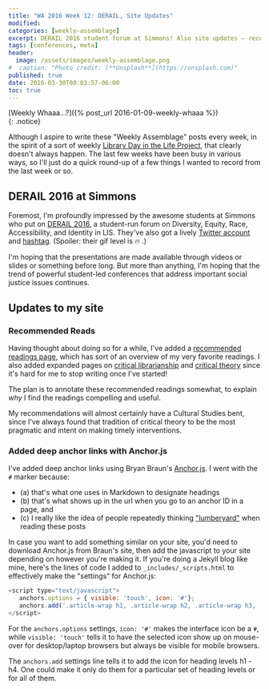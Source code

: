 ```yaml
---
title: "WA 2016 Week 12: DERAIL, Site Updates"
modified:
categories: [weekly-assemblage]
excerpt: DERAIL 2016 student forum at Simmons! Also site updates — recommended readings pages and deep links with Anchor.js.
tags: [conferences, meta]
header:
  image: /assets/images/weekly-assemblage.png
#  caption: "Photo credit: [**Unsplash**](https://unsplash.com)"
published: true
date: 2016-03-30T00:03:57-06:00
toc: true
---
```

  
[Weekly Whaaa…?]({% post_url 2016-01-09-weekly-whaaa %})  
{: .notice}  

Although I aspire to write these "Weekly Assemblage" posts every week, in the spirit of a sort of weekly [Library Day in the Life Project](http://librarydayinthelife.pbworks.com/w/page/16941198/FrontPage), that clearly doesn't always happen. The last few weeks have been busy in various ways, so I'll just do a quick round-up of a few things I wanted to record from the last week or so.  

## DERAIL 2016 at Simmons  

Foremost, I'm profoundly impressed by the awesome students at Simmons who put on [DERAIL 2016](https://lisedforum.wordpress.com), a student-run forum on Diversity, Equity, Race, Accessibility, and Identity in LIS. They've also got a lively [Twitter account](https://twitter.com/derailforum) and [hashtag](https://twitter.com/hashtag/derail2016). (Spoiler: their gif level is :fire: .)  

I'm hoping that the presentations are made available through videos or slides or something before long. But more than anything, I'm hoping that the trend of powerful student-led conferences that address important social justice issues continues.     

## Updates to my site  

### Recommended Reads  

Having thought about doing so for a while, I've added a [recommended readings page]({{site.url}}/recommended-reading), which has sort of an overview of my very favorite readings. I also added expanded pages on [critical librarianship]({{site.url}}/recommended-readings-critical-librarianship) and [critical theory]({{site.url}}/recommended-readings-critical-theory) since it's hard for me to stop writing once I've started!   

The plan is to annotate these recommended readings somewhat, to explain _why_ I find the readings compelling and useful.  

My recommendations will almost certainly have a Cultural Studies bent, since I've always found that tradition of critical theory to be the most pragmatic and intent on making timely interventions.  

### Added deep anchor links with Anchor.js    

I've added deep anchor links using Bryan Braun's [Anchor.js](http://bryanbraun.github.io/anchorjs/). I went with the `#` marker because:  

- (a) that's what one uses in Markdown to designate headings  
- (b) that's what shows up in the url when you go to an anchor ID in a page, and  
- (c) I really like the idea of people repeatedly thinking ["lumberyard"](http://99percentinvisible.org/episode/octothorpe/) when reading these posts  

In case you want to add something similar on your site, you'd need to download Anchor.js from Braun's site, then add the javascript to your site depending on however you're making it. If you're doing a Jekyll blog like mine, here's the lines of code I added to `_includes/_scripts.html` to effectively make the "settings" for Anchor.js:  

~~~ javascript 
<script type="text/javascript">
   anchors.options = { visible: 'touch', icon: '#'};
   anchors.add('.article-wrap h1, .article-wrap h2, .article-wrap h3, .article-wrap h4');
</script>  
~~~
For the `anchors.options` settings,  `icon: '#'` makes the interface icon be a `#`, while `visible: 'touch'` tells it to have the selected icon show up on mouse-over for desktop/laptop browsers but always be visible for mobile browsers.  

The `anchors.add` settings line tells it to add the icon for heading levels h1 - h4. One could make it only do them for a particular set of heading levels or for all of them. 
